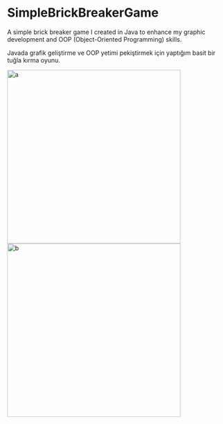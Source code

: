 ﻿# SimpleBrickBreakerGame

A simple brick breaker game I created in Java to enhance my graphic development and OOP (Object-Oriented Programming) skills.

Javada grafik geliştirme ve OOP yetimi pekiştirmek için yaptığım basit bir tuğla kırma oyunu.

<img src="https://github.com/user-attachments/assets/4781197e-0dcd-4a0b-8080-2340cb070d20" alt="a" width="400"/>

<img src="https://github.com/user-attachments/assets/85a586a5-b2f4-4735-8150-74caf9ace38a" alt="b" width="400"/>

